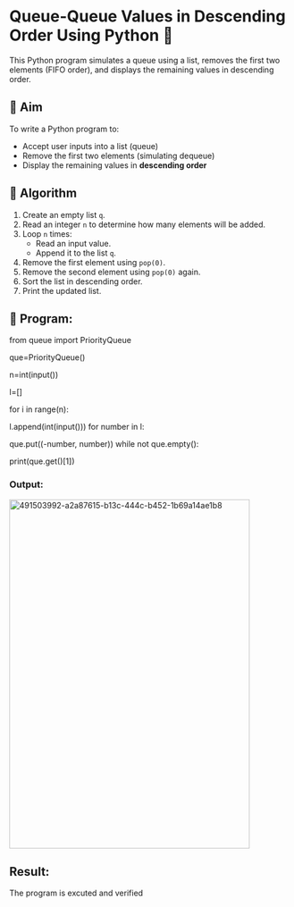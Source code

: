 # Queue-Queue Values in Descending Order Using Python 🧮

This Python program simulates a queue using a list, removes the first two elements (FIFO order), and displays the remaining values in descending order.

## 🎯 Aim

To write a Python program to:
- Accept user inputs into a list (queue)
- Remove the first two elements (simulating dequeue)
- Display the remaining values in **descending order**

## 🧠 Algorithm

1. Create an empty list `q`.
2. Read an integer `n` to determine how many elements will be added.
3. Loop `n` times:
   - Read an input value.
   - Append it to the list `q`.
4. Remove the first element using `pop(0)`.
5. Remove the second element using `pop(0)` again.
6. Sort the list in descending order.
7. Print the updated list.

## 🧪 Program: 
from queue import PriorityQueue

que=PriorityQueue()

n=int(input())

l=[]

for i in range(n):

l.append(int(input()))
for number in l:

que.put((-number, number))
while not que.empty():

print(que.get()[1])

### Output:
<img width="430" height="625" alt="491503992-a2a87615-b13c-444c-b452-1b69a14ae1b8" src="https://github.com/user-attachments/assets/60340540-d5f8-4a21-805b-839004788ade" />


## Result:
The program is excuted and verified

